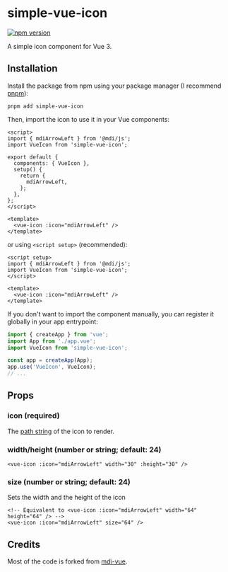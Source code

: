# simple-vue-icon

[![npm version](https://img.shields.io/npm/v/simple-vue-icon)](https://npmjs.com/package/simple-vue-icon)

A simple icon component for Vue 3.

## Installation

Install the package from npm using your package manager (I recommend [pnpm](https://pnpm.io/)):

```shell
pnpm add simple-vue-icon
```

Then, import the icon to use it in your Vue components:

```vue
<script>
import { mdiArrowLeft } from '@mdi/js';
import VueIcon from 'simple-vue-icon';

export default {
  components: { VueIcon },
  setup() {
    return {
      mdiArrowLeft,
    };
  },
};
</script>

<template>
  <vue-icon :icon="mdiArrowLeft" />
</template>
```

or using `<script setup>` (recommended):

```vue
<script setup>
import { mdiArrowLeft } from '@mdi/js';
import VueIcon from 'simple-vue-icon';
</script>

<template>
  <vue-icon :icon="mdiArrowLeft" />
</template>
```

If you don't want to import the component manually, you can register it globally in your app entrypoint:

```typescript
import { createApp } from 'vue';
import App from './app.vue';
import VueIcon from 'simple-vue-icon';

const app = createApp(App);
app.use('VueIcon', VueIcon);
// ...
```

## Props

### icon (required)

The [path string](https://developer.mozilla.org/en-US/docs/Web/SVG/Attribute/d) of the icon to render.

### width/height (number or string; default: 24)

```vue
<vue-icon :icon="mdiArrowLeft" width="30" :height="30" />
```

### size (number or string; default: 24)

Sets the width and the height of the icon

```vue
<!-- Equivalent to <vue-icon :icon="mdiArrowLeft" width="64" height="64" /> -->
<vue-icon :icon="mdiArrowLeft" size="64" />
```

## Credits

Most of the code is forked from [mdi-vue](https://github.com/therufa/mdi-vue).
